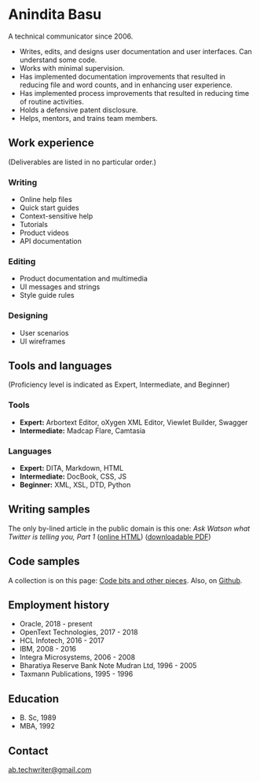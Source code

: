 # Anindita Basu

A technical communicator since 2006.

- Writes, edits, and designs user documentation and user interfaces. Can understand some code.
- Works with minimal supervision.
- Has implemented documentation improvements that resulted in reducing file and word counts, and in enhancing user experience.
- Has implemented process improvements that resulted in reducing time of routine activities.
- Holds a defensive patent disclosure.
- Helps, mentors, and trains team members.

## Work experience

(Deliverables are listed in no particular order.)

### Writing

- Online help files
- Quick start guides
- Context-sensitive help
- Tutorials
- Product videos
- API documentation

### Editing

- Product documentation and multimedia
- UI messages and strings
- Style guide rules

### Designing

- User scenarios
- UI wireframes

## Tools and languages

(Proficiency level is indicated as Expert, Intermediate, and Beginner)

### Tools

- **Expert:** Arbortext Editor, oXygen XML Editor, Viewlet Builder, Swagger
- **Intermediate:** Madcap Flare, Camtasia

### Languages

- **Expert:** DITA, Markdown, HTML
- **Intermediate:** DocBook, CSS, JS
- **Beginner:** XML, XSL, DTD, Python

## Writing samples
The only by-lined article in the public domain is this one:  _Ask Watson what Twitter is telling you, Part 1_ ([online HTML](https://www.ibm.com/developerworks/library/cc-ask-watson-part1-bluemix-trs/index.html)) ([downloadable PDF](https://www.ibm.com/developerworks/library/cc-ask-watson-part1-bluemix-trs/cc-ask-watson-part1-bluemix-trs-pdf.pdf))

## Code samples

A collection is on this page: [Code bits and other pieces](http://aninditabasu.github.io/index.html). Also, on [Github](https://github.com/AninditaBasu).


## Employment history

- Oracle, 2018 - present
- OpenText Technologies, 2017 - 2018
- HCL Infotech, 2016 - 2017
- IBM, 2008 - 2016
- Integra Microsystems, 2006 - 2008
- Bharatiya Reserve Bank Note Mudran Ltd, 1996 - 2005
- Taxmann Publications, 1995 - 1996

## Education

- B\. Sc, 1989
- MBA, 1992

## Contact

ab.techwriter@gmail.com
